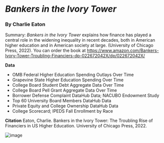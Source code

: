 # *Bankers in the Ivory Tower*

### By Charlie Eaton

Summary: *Bankers in the Ivory Tower* explains how finance has played a central role in the widening inequality in recent decades, both in American higher education and in American society at large. (University of Chicago Press, 2022). You can order the book at https://www.amazon.com/Bankers-Ivory-Tower-Troubling-Financiers-dp-022672042X/dp/022672042X/

**Data**
  - OMB Federal Higher Education Spending Outlays Over Time
  - Grapevine State Higher Education Spending Over Time
  - College Board Student Debt Aggregate Data Over Time
  - College Board Pell Grant Aggregate Data Over Time
  - Borrower Defense Complaint DataHub Data; NACUBO Endowment Study
  - Top 60 University Board Members DataHub Data
  - Private Equity and College Ownership DataHub Data
  - College Scorecard; IPEDS Fall Enrollment by Race

**Citation**
Eaton, Charlie. Bankers in the Ivory Tower: The Troubling Rise of Financiers in US Higher Education. University of Chicago Press, 2022.

![image](https://user-images.githubusercontent.com/6294571/150698070-7e30e94e-c2ae-4359-a9e6-36342492e0e5.png)
